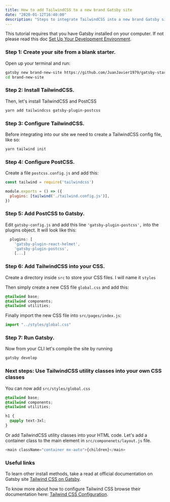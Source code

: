 ```yaml
---
title: How to add TailwindCSS to a new brand Gatsby site
date: "2020-01-12T16:40:00"
description: "Steps to integrate TailwindCSS into a new brand Gatsby site."
---
```


This tutorial requires that you have Gatsby installed on your computer. If not please read this doc [Set Up Your Development Environment](https://www.gatsbyjs.org/tutorial/part-zero/).

### Step 1: Create your site from a blank starter.
Open up your terminal and run:

```bash
gatsby new brand-new-site https://github.com/JuanJavier1979/gatsby-starter-default-nostyles
cd brand-new-site
```

### Step 2: Install TailwindCSS.
Then, let's install TailwindCSS and PostCSS

```bash
yarn add tailwindcss gatsby-plugin-postcss
```

### Step 3: Configure TailwindCSS.
Before integrating into our site we need to create a TailwindCSS config file, like so:

```bash
yarn tailwind init
```

### Step 4: Configure PostCSS.
Create a file `postcss.config.js` and add this:

```javascript
const tailwind = require('tailwindcss')

module.exports = () => ({
  plugins: [tailwind('./tailwind.config.js')],
})
```

### Step 5: Add PostCSS to Gatsby.
Edit `gatsby-config.js` and add this line `'gatsby-plugin-postcss',` into the plugins object.
It will look like this:

```javascript
  plugins: [
    'gatsby-plugin-react-helmet',
    'gatsby-plugin-postcss',
    [...]
```

### Step 6: Add TailwindCSS into your CSS.
Create a directory inside `src` to store your CSS files. I will name it `styles` 

Then simply create a new CSS file `global.css` and add this:

```css
@tailwind base;
@tailwind components;
@tailwind utilities;
```

Finally import the new CSS file into `src/pages/index.js`:

```javascript
import "../styles/global.css"
```

### Step 7: Run Gatsby.
Now from your CLI let's compile the site by running

```bash
gatsby develop
```

### Next steps: Use TailwindCSS utility classes into your own CSS classes
You can now add `src/styles/global.css` 

```css
@tailwind base;
@tailwind components;
@tailwind utilities;

h1 {
  @apply text-3xl;
}
```

Or add TailwindCSS utility classes into your HTML code. Let's add a container class to the main element in `src/componenets/layout.js` file.

```javascript
<main className="container mx-auto">{children}</main>
```

### Useful links
To learn other install methods, take a read at official documentation on Gatsby site [Tailwind CSS on Gatsby](https://www.gatsbyjs.org/docs/tailwind-css/).

To know more about how to configure Tailwind CSS browse their documentation here: [Tailwind CSS Configuration](https://tailwindcss.com/docs/configuration).